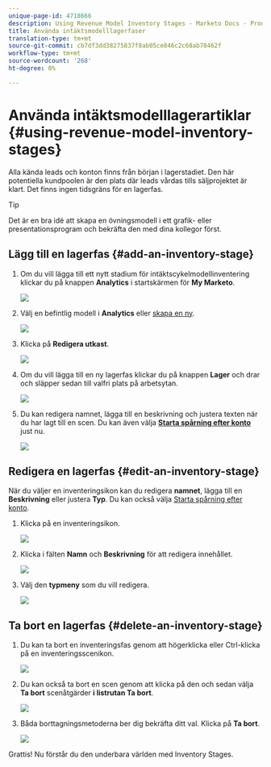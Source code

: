 ```yaml
---
unique-page-id: 4718666
description: Using Revenue Model Inventory Stages - Marketo Docs - Produktdokumentation
title: Använda intäktsmodelllagerfaser
translation-type: tm+mt
source-git-commit: cb7df3dd38275837f8ab05ce846c2c68ab78462f
workflow-type: tm+mt
source-wordcount: '268'
ht-degree: 0%

---
```



# Använda intäktsmodelllagerartiklar {#using-revenue-model-inventory-stages}

Alla kända leads och konton finns från början i lagerstadiet. Den här potentiella kundpoolen är den plats där leads vårdas tills säljprojektet är klart. Det finns ingen tidsgräns för en lagerfas.

>[!TIP]
>
>Det är en bra idé att skapa en övningsmodell i ett grafik- eller presentationsprogram och bekräfta den med dina kollegor först.

## Lägg till en lagerfas {#add-an-inventory-stage}

1. Om du vill lägga till ett nytt stadium för intäktscykelmodellinventering klickar du på knappen **Analytics** i startskärmen för **My Marketo**.

   ![](assets/image2015-4-27-11-3a54-3a41.png)

1. Välj en befintlig modell i **Analytics** eller [skapa en ny](/help/marketo/product-docs/reporting/revenue-cycle-analytics/revenue-cycle-models/create-a-new-revenue-model.md).

   ![](assets/image2015-4-27-14-3a31-3a53.png)

1. Klicka på **Redigera utkast**.

   ![](assets/image2015-4-27-12-3a10-3a49.png)

1. Om du vill lägga till en ny lagerfas klickar du på knappen **Lager** och drar och släpper sedan till valfri plats på arbetsytan.

   ![](assets/image2015-4-28-13-3a9-3a37.png)

1. Du kan redigera namnet, lägga till en beskrivning och justera texten när du har lagt till en scen. Du kan även välja **[Starta spårning efter konto](/help/marketo/product-docs/reporting/revenue-cycle-analytics/revenue-cycle-models/start-tracking-by-account-in-the-revenue-modeler.md)** just nu.

   ![](assets/image2015-4-27-13-3a29-3a2.png)

## Redigera en lagerfas {#edit-an-inventory-stage}

När du väljer en inventeringsikon kan du redigera **namnet**, lägga till en **Beskrivning** eller justera **Typ**. Du kan också välja [Starta spårning efter konto](/help/marketo/product-docs/reporting/revenue-cycle-analytics/revenue-cycle-models/start-tracking-by-account-in-the-revenue-modeler.md).

1. Klicka på en inventeringsikon.

   ![](assets/image2015-4-27-15-3a55-3a10.png)

1. Klicka i fälten **Namn** och **Beskrivning** för att redigera innehållet.

   ![](assets/image2015-4-27-13-3a34-3a58.png)

1. Välj den **typmeny** som du vill redigera.

   ![](assets/image2015-4-27-13-3a36-3a52.png)

## Ta bort en lagerfas {#delete-an-inventory-stage}

1. Du kan ta bort en inventeringsfas genom att högerklicka eller Ctrl-klicka på en inventeringsscenikon.

   ![](assets/image2015-4-28-13-3a0-3a20.png)

1. Du kan också ta bort en scen genom att klicka på den och sedan välja **Ta bort** scenåtgärder **i listrutan Ta bort**.

   ![](assets/image2015-4-28-13-3a1-3a17.png)

1. Båda borttagningsmetoderna ber dig bekräfta ditt val. Klicka på **Ta bort**.

   ![](assets/image2015-4-28-13-3a5-3a26.png)

Grattis! Nu förstår du den underbara världen med Inventory Stages.

